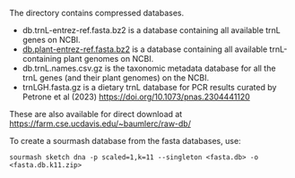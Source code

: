 The directory contains compressed databases.

- db.trnL-entrez-ref.fasta.bz2 is a database containing all available trnL genes on NCBI.
- [db.plant-entrez-ref.fasta.bz2](https://farm.cse.ucdavis.edu/~baumlerc/raw-db/db.plant-entrez-ref.fasta.bz2) is a database containing all available trnL-containing plant genomes on NCBI.
- db.trnL.names.csv.gz is the taxonomic metadata database for all the trnL genes (and their plant genomes) on the NCBI.
- trnLGH.fasta.gz is a dietary trnL database for PCR results curated by Petrone et al (2023) https://doi.org/10.1073/pnas.2304441120

These are also available for direct download at https://farm.cse.ucdavis.edu/~baumlerc/raw-db/

To create a sourmash database from the fasta databases, use:

`sourmash sketch dna -p scaled=1,k=11 --singleton <fasta.db> -o <fasta.db.k11.zip>`
